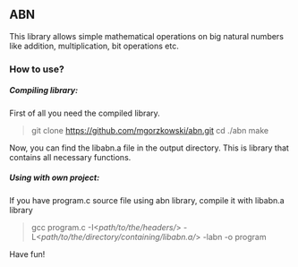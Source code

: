 ## ABN
This library allows simple mathematical operations on big natural numbers like addition, multiplication, bit operations etc.

### How to use?
##### Compiling library:
First of all you need the compiled library.
>git clone https://github.com/mgorzkowski/abn.git
>cd ./abn
>make

Now, you can find the libabn.a file in the output directory. This is library that contains all necessary functions.

##### Using with own project:
If you have program.c source file using abn library, compile it with libabn.a library
>gcc program.c -I<_path/to/the/headers/_> -L<_path/to/the/directory/containing/libabn.a/_> -labn -o program

Have fun!

